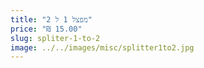 ```yaml
---
title: "מפצל 1 ל 2"
price: "₪ 15.00"
slug: spliter-1-to-2
image: ../../images/misc/splitter1to2.jpg
---
```

